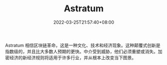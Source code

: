 ﻿---
weight: 
title: "Astratum"
description: "Astratum 相信区块链革命，这是一种文化、技术和经济现象"
date: 2022-03-25T21:57:40+08:00
lastmod: 2022-03-25T16:45:40+08:00
draft: false
authors: ["Metabd"]
featuredImage: "astratum.jpg"
link: ""
tags: ["投资机构","Astratum"]
categories: ["navigation"]
navigation: ["投资机构"]
lightgallery: true
toc: true
pinned: false
recommend: false
recommend1: false
---
Astratum 相信区块链革命，这是一种文化、技术和经济现象。这种颠覆式创新是指数级的，并且比大多数人预期的更快。中介受到威胁，他们必须重塑或消失。加密经济的新经济规则将适用于许多行业，并从根本上改变当下图景。
